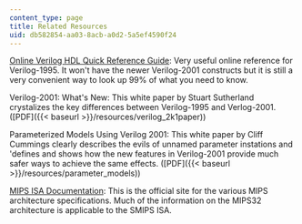 ```yaml
---
content_type: page
title: Related Resources
uid: db582854-aa03-8acb-a0d2-5a5ef4590f24
---
```


[Online Verilog HDL Quick Reference Guide](http://www.emmelmann.org/Library/Tutorials/docs/verilog_ref_guide/vlog_ref_top.html): Very useful online reference for Verilog-1995. It won't have the newer Verilog-2001 constructs but it is still a very convenient way to look up 99% of what you need to know.

Verilog-2001: What's New: This white paper by Stuart Sutherland crystalizes the key differences between Verilog-1995 and Verlog-2001. ([PDF]({{< baseurl >}}/resources/verilog_2k1paper))

Parameterized Models Using Verilog 2001: This white paper by Cliff Cummings clearly describes the evils of unnamed parameter instations and 'defines and shows how the new features in Verilog-2001 provide much safer ways to achieve the same effects. ([PDF]({{< baseurl >}}/resources/parameter_models))

[MIPS ISA Documentation](http://www.mips.com/products/product-materials/processor/mips-architecture/): This is the official site for the various MIPS architecture specifications. Much of the information on the MIPS32 architecture is applicable to the SMIPS ISA.